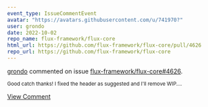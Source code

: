 ```yaml
---
event_type: IssueCommentEvent
avatar: "https://avatars.githubusercontent.com/u/741970?"
user: grondo
date: 2022-10-02
repo_name: flux-framework/flux-core
html_url: https://github.com/flux-framework/flux-core/pull/4626
repo_url: https://github.com/flux-framework/flux-core
---
```


<a href='https://github.com/grondo' target='_blank'>grondo</a> commented on issue <a href='https://github.com/flux-framework/flux-core/pull/4626' target='_blank'>flux-framework/flux-core#4626</a>.

<small>Good catch thanks! I fixed the header as suggested and I'll remove WIP....</small>

<a href='https://github.com/flux-framework/flux-core/pull/4626' target='_blank'>View Comment</a>